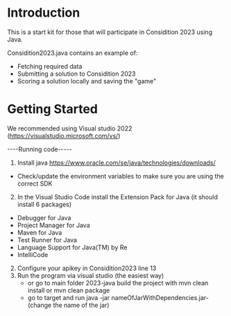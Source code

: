 # Introduction

This is a start kit for those that will participate in Considition 2023 using Java.

Considition2023.java contains an example of:

- Fetching required data
- Submitting a solution to Considition 2023
- Scoring a solution locally and saving the "game"

# Getting Started

We recommended using Visual studio 2022 (https://visualstudio.microsoft.com/vs/)

----Running code-----

1. Install java https://www.oracle.com/se/java/technologies/downloads/
* Check/update the environment variables to make sure you are using the correct SDK
2. In the Visual Studio Code install the Extension Pack for Java (it should install 6 packages)
  * Debugger for Java  
  * Project Manager for Java 
  * Maven for Java
  * Test Runner for Java
  * Language Support for Java(TM) by Re
  * IntelliCode
2. Configure your apikey in Considition2023 line 13
3. Run the program via visual studio (the easiest way) 
   * or go to main folder 2023-java build the project with mvn clean install or mvn clean package
   * go to target and run  java -jar nameOfJarWithDependencies.jar- (change the name of the jar)